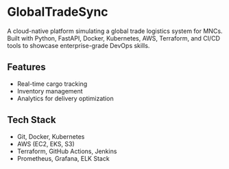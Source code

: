 # GlobalTradeSync
A cloud-native platform simulating a global trade logistics system for MNCs. Built with Python, FastAPI, Docker, Kubernetes, AWS, Terraform, and CI/CD tools to showcase enterprise-grade DevOps skills.

## Features
- Real-time cargo tracking
- Inventory management
- Analytics for delivery optimization

## Tech Stack
- Git, Docker, Kubernetes
- AWS (EC2, EKS, S3)
- Terraform, GitHub Actions, Jenkins
- Prometheus, Grafana, ELK Stack